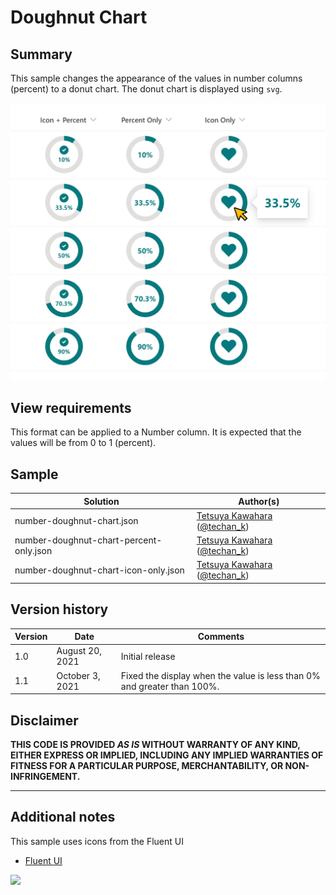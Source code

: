 # Doughnut Chart

## Summary
This sample changes the appearance of the values in number columns (percent) to a donut chart. The donut chart is displayed using `svg`.

![screenshot of the sample](./assets/screenshot.png)

## View requirements
This format can be applied to a Number column. It is expected that the values will be from 0 to 1 (percent).

## Sample

Solution|Author(s)
--------|---------
number-doughnut-chart.json | [Tetsuya Kawahara](https://github.com/tecchan1107) ([@techan_k](https://twitter.com/techan_k))
number-doughnut-chart-percent-only.json | [Tetsuya Kawahara](https://github.com/tecchan1107) ([@techan_k](https://twitter.com/techan_k))
number-doughnut-chart-icon-only.json    | [Tetsuya Kawahara](https://github.com/tecchan1107) ([@techan_k](https://twitter.com/techan_k))

## Version history

Version |Date            |Comments
--------|----------------|----------------
1.0     |August 20, 2021 |Initial release
1.1     |October 3, 2021 |Fixed the display when the value is less than 0% and greater than 100%.

## Disclaimer
**THIS CODE IS PROVIDED *AS IS* WITHOUT WARRANTY OF ANY KIND, EITHER EXPRESS OR IMPLIED, INCLUDING ANY IMPLIED WARRANTIES OF FITNESS FOR A PARTICULAR PURPOSE, MERCHANTABILITY, OR NON-INFRINGEMENT.**

---

## Additional notes
This sample uses icons from the Fluent UI

- [Fluent UI](https://developer.microsoft.com/en-us/fluentui)

<img src="https://pnptelemetry.azurewebsites.net/list-formatting/column-samples/number-doughnut-chart" />
